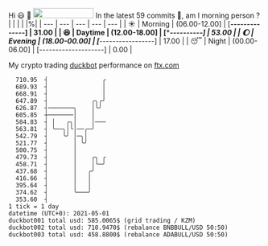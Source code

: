 Hi :smiley: :wave: <img src="https://jojoee.jojoee.com/api/utcnow" width="120" height="20">
In the latest 59 commits :bug:, am I morning person ? 
| | | | |%|
| --- | --- | --- | --- | --- |
| :sunny: | Morning | (06.00-12.00] | [******--------------] | 31.00 |
| :satisfied: | Daytime | (12.00-18.00] | [**********----------] | 53.00 |
| :moon: | Evening | (18.00-00.00] | [***-----------------] | 17.00 |
| :sleeping: | Night | (00.00-06.00] | [--------------------] | 0.00 |

My crypto trading [duckbot](https://github.com/jojoee/duckbot) performance on [ftx.com](https://ftx.com/#a=13144711)
```
  710.95  ┤               ╭
  689.93  ┤               │
  668.91  ┤               │
  647.89  ┤            ╭╮╭╯
  626.87  ┤───────╮    │╰╯
  605.85  ┼───────│    │
  584.83  ┤ │   ╭╮│    │───
  563.81  ┤ ╰──╮│╰│──╭─╯
  542.79  ┤    ╰╯ │─╮│
  521.77  ┤       │ ╰╯
  500.75  ┤       │
  479.73  ┤       │    ╭╮ ╭
  458.71  ┤       │    │╰─╯
  437.68  ┤       │   ╭╯
  416.66  ┤       │   │
  395.64  ┤       │   │
  374.62  ┤       ╰───╯
  353.60  ┤
1 tick = 1 day
datetime (UTC+0): 2021-05-01
duckbot001 total usd: 585.0065$ (grid trading / KZM)
duckbot002 total usd: 710.9470$ (rebalance BNBBULL/USD 50:50)
duckbot003 total usd: 458.8800$ (rebalance ADABULL/USD 50:50)
```

